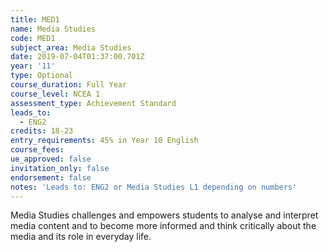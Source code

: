 ```yaml
---
title: MED1
name: Media Studies
code: MED1
subject_area: Media Studies
date: 2019-07-04T01:37:00.701Z
year: '11'
type: Optional
course_duration: Full Year
course_level: NCEA 1
assessment_type: Achievement Standard
leads_to:
  - ENG2
credits: 18-23
entry_requirements: 45% in Year 10 English
course_fees: 
ue_approved: false
invitation_only: false
endorsement: false
notes: 'Leads to: ENG2 or Media Studies L1 depending on numbers'
---
```

Media Studies challenges and empowers students to analyse and interpret media content and to become more informed and think critically about the media and its role in everyday life.
